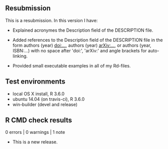 ## Resubmission
This is a resubmission. In this version I have:

* Explained acronymes the Description field of the DESCRIPTION file.

* Added references to the Description field of the DESCRIPTION file in the form authors (year) <doi:...>, authors (year) <arXiv:...>, or authors (year, ISBN:...) with no space after 'doi:', 'arXiv:' and angle brackets for auto-linking.

* Provided small executable examples in all of my Rd-files.

## Test environments
* local OS X install, R 3.6.0
* ubuntu 14.04 (on travis-ci), R 3.6.0
* win-builder (devel and release)

## R CMD check results

0 errors | 0 warnings | 1 note

* This is a new release.
